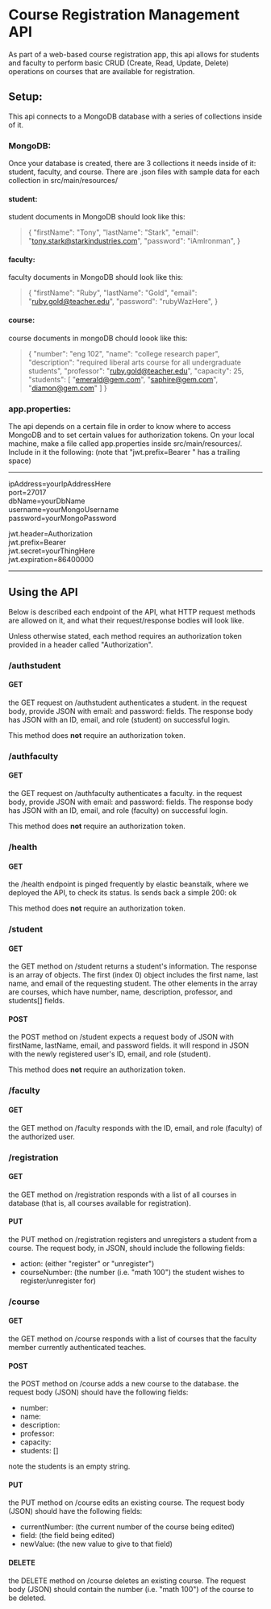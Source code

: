 # Course Registration Management API

As part of a web-based course registration app, this api allows for students and faculty to perform basic CRUD (Create, Read, Update, Delete) operations on courses that are available for registration.

## Setup: 

This api connects to a MongoDB database with a series of collections inside of it.

### MongoDB:

Once your database is created, there are 3 collections it needs inside of it: student, faculty, and course.
There are .json files with sample data for each collection in src/main/resources/

#### student:

student documents in MongoDB should look like this:
> {
>   "firstName": "Tony",
>   "lastName": "Stark",
>   "email": "tony.stark@starkindustries.com",
>   "password": "iAmIronman",
> }

#### faculty:

faculty documents in MongoDB should look like this:
> {
>   "firstName": "Ruby",
>   "lastName": "Gold",
>   "email": "ruby.gold@teacher.edu",
>   "password": "rubyWazHere",
> }

#### course:

course documents in mongoDB chould loook like this:
> {
>   "number": "eng 102",
>   "name": "college research paper",
>   "description": "required liberal arts course for all undergraduate students",
>   "professor": "ruby.gold@teacher.edu",
>   "capacity": 25,
>   "students": [
>     "emerald@gem.com",
>     "saphire@gem.com",
>     "diamon@gem.com"
>   ]
> }

### app.properties:

The api depends on a certain file in order to know where to access MongoDB and to set certain values for authorization tokens.
On your local machine, make a file called app.properties inside src/main/resources/. Include in it the following:
(note that "jwt.prefix=Bearer " has a trailing space)

---

ipAddress=yourIpAddressHere<br>
port=27017<br>
dbName=yourDbName<br>
username=yourMongoUsername<br>
password=yourMongoPassword<br>

jwt.header=Authorization<br>
jwt.prefix=Bearer <br>
jwt.secret=yourThingHere<br>
jwt.expiration=86400000

---

## Using the API

Below is described each endpoint of the API, what HTTP request methods are allowed on it, and what their request/response bodies will look like.

Unless otherwise stated, each method requires an authorization token provided in a header called "Authorization".

### /authstudent

#### GET

the GET request on /authstudent authenticates a student. in the request body, provide JSON with email: and password: fields.
The response body has JSON with an ID, email, and role (student) on successful login.

This method does **not** require an authorization token.

### /authfaculty

#### GET

the GET request on /authfaculty authenticates a faculty. in the request body, provide JSON with email: and password: fields.
The response body has JSON with an ID, email, and role (faculty) on successful login.

This method does **not** require an authorization token.

### /health

#### GET

the /health endpoint is pinged frequently by elastic beanstalk, where we deployed the API, to check its status. Is sends back a simple 200: ok

This method does **not** require an authorization token.

### /student

#### GET

the GET method on /student returns a student's information. The response is an array of objects. The first (index 0) object includes the first name, last name, and email of the requesting student. The other elements in the array are courses, which have number, name, description, professor, and students[] fields.

#### POST

the POST method on /student expects a request body of JSON with firstName, lastName, email, and password fields. it will respond in JSON with the newly registered user's ID, email, and role (student).

This method does **not** require an authorization token.

### /faculty

#### GET

the GET method on /faculty responds with the ID, email, and role (faculty) of the authorized user.

### /registration

#### GET

the GET method on /registration responds with a list of all courses in database (that is, all courses available for registration).

#### PUT

the PUT method on /registration registers and unregisters a student from a course. The request body, in JSON, should include the following fields:
- action: (either "register" or "unregister")
- courseNumber: (the number (i.e. "math 100") the student wishes to register/unregister for)

### /course

#### GET

the GET method on /course responds with a list of courses that the faculty member currently authenticated teaches.

#### POST

the POST method on /course adds a new course to the database. the request body (JSON) should have the following fields:
- number: 
- name: 
- description: 
- professor: 
- capacity: 
- students: []

note the students is an empty string.

#### PUT

the PUT method on /course edits an existing course. The request body (JSON) should have the following fields:
- currentNumber: (the current number of the course being edited)
- field: (the field being edited)
- newValue: (the new value to give to that field)

#### DELETE

the DELETE method on /course deletes an existing course. The request body (JSON) should contain the number (i.e. "math 100") of the course to be deleted.
